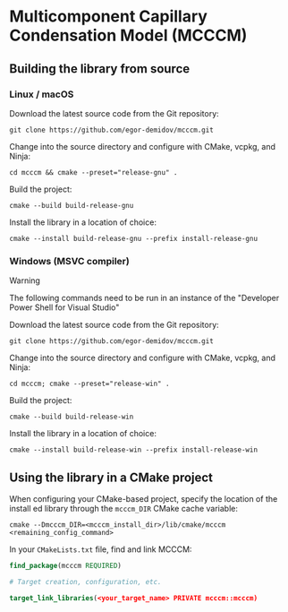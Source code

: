 # Multicomponent Capillary Condensation Model (MCCCM)

## Building the library from source

### Linux / macOS

Download the latest source code from the Git repository:
```shell
git clone https://github.com/egor-demidov/mcccm.git
```
Change into the source directory and configure with CMake, vcpkg, and Ninja:
```shell
cd mcccm && cmake --preset="release-gnu" . 
```
Build the project:
```shell
cmake --build build-release-gnu
```
Install the library in a location of choice:
```shell
cmake --install build-release-gnu --prefix install-release-gnu
```

### Windows (MSVC compiler)

> [!WARNING]  
> The following commands need to be run in an instance of the "Developer Power Shell for Visual Studio"

Download the latest source code from the Git repository:
```shell
git clone https://github.com/egor-demidov/mcccm.git
```
Change into the source directory and configure with CMake, vcpkg, and Ninja:
```shell
cd mcccm; cmake --preset="release-win" . 
```
Build the project:
```shell
cmake --build build-release-win
```
Install the library in a location of choice:
```shell
cmake --install build-release-win --prefix install-release-win
```

## Using the library in a CMake project

When configuring your CMake-based project, specify the location of the install
ed library through
the `mcccm_DIR` CMake cache variable:
```shell
cmake --Dmcccm_DIR=<mcccm_install_dir>/lib/cmake/mcccm <remaining_config_command>
```
In your `CMakeLists.txt` file, find and link MCCCM:
```cmake
find_package(mcccm REQUIRED)

# Target creation, configuration, etc.

target_link_libraries(<your_target_name> PRIVATE mcccm::mcccm)
```
